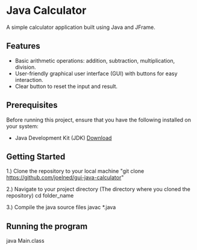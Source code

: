 # Java Calculator

A simple calculator application built using Java and JFrame.

## Features

- Basic arithmetic operations: addition, subtraction, multiplication, division.
- User-friendly graphical user interface (GUI) with buttons for easy interaction.
- Clear button to reset the input and result.

## Prerequisites
Before running this project, ensure that you have the following installed on your system:

- Java Development Kit (JDK) [Download](https://www.oracle.com/java/technologies/javase-downloads.html)

## Getting Started 
1.) Clone the repository to your local machine 
"git clone https://github.com/joelned/gui-java-calculator"

2.) Navigate to your project directory (The directory where you cloned the repository)
cd folder_name

3.) Compile the java source files 
javac *.java


## Running the program 
java Main.class
